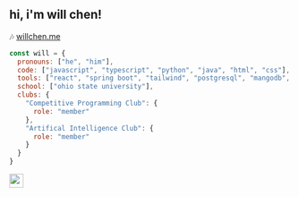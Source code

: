 <h2> hi, i'm will chen! </h2>
  
 :notes: [willchen.me](https://willchen.me)

```javascript
const will = {
  pronouns: ["he", "him"],
  code: ["javascript", "typescript", "python", "java", "html", "css"],
  tools: ["react", "spring boot", "tailwind", "postgresql", "mangodb", "node"],
  school: ["ohio state university"],
  clubs: {
    "Competitive Programming Club": {
      role: "member"
    },
    "Artifical Intelligence Club": {
      role: "member"
    }
  }
}

```


<p><a href="https://www.linkedin.com/in/will-chen-a62953279/"><img src="https://img.shields.io/badge/linkedin-%230077B5.svg?&style=for-the-badge&logo=linkedin&logoColor=white" height=25></a></p>
